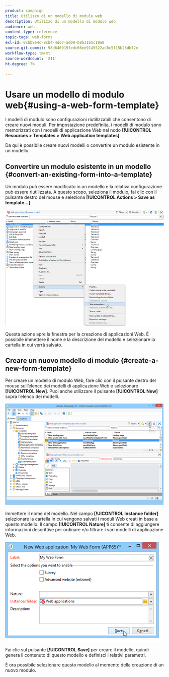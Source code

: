 ```yaml
---
product: campaign
title: Utilizzo di un modello di modulo web
description: Utilizzo di un modello di modulo web
audience: web
content-type: reference
topic-tags: web-forms
exl-id: 0cbb8e4c-8cb4-4dd7-ad09-b8b3165c19a8
source-git-commit: 98d646919fedc66ee9145522ad0c5f15b25dbf2e
workflow-type: tm+mt
source-wordcount: '211'
ht-degree: 7%

---
```


# Usare un modello di modulo web{#using-a-web-form-template}

I modelli di modulo sono configurazioni riutilizzabili che consentono di creare nuovi moduli. Per impostazione predefinita, i modelli di modulo sono memorizzati con i modelli di applicazione Web nel nodo **[!UICONTROL Resources > Templates > Web application templates]**.

Da qui è possibile creare nuovi modelli o convertire un modulo esistente in un modello.

## Convertire un modulo esistente in un modello {#convert-an-existing-form-into-a-template}

Un modulo può essere modificato in un modello e la relativa configurazione può essere riutilizzata. A questo scopo, seleziona il modulo, fai clic con il pulsante destro del mouse e seleziona **[!UICONTROL Actions > Save as template...]**.

![](assets/s_ncs_admin_survey_saveastemplate.png)

Questa azione apre la finestra per la creazione di applicazioni Web. È possibile immettere il nome e la descrizione del modello e selezionare la cartella in cui verrà salvato.

## Creare un nuovo modello di modulo {#create-a-new-form-template}

Per creare un modello di modulo Web, fare clic con il pulsante destro del mouse sull’elenco dei modelli di applicazione Web e selezionare **[!UICONTROL New]**. Puoi anche utilizzare il pulsante **[!UICONTROL New]** sopra l’elenco dei modelli.

![](assets/s_ncs_admin_survey_createtemplate.png)

Immettere il nome del modello. Nel campo **[!UICONTROL Instance folder]** selezionare la cartella in cui vengono salvati i moduli Web creati in base a questo modello. Il campo **[!UICONTROL Nature]** ti consente di aggiungere informazioni descrittive per ordinare e/o filtrare i vari modelli di applicazione Web.

![](assets/s_ncs_admin_survey_createtemplate_details.png)

Fai clic sul pulsante **[!UICONTROL Save]** per creare il modello, quindi genera il contenuto di questo modello e definisci i relativi parametri.

È ora possibile selezionare questo modello al momento della creazione di un nuovo modulo.

